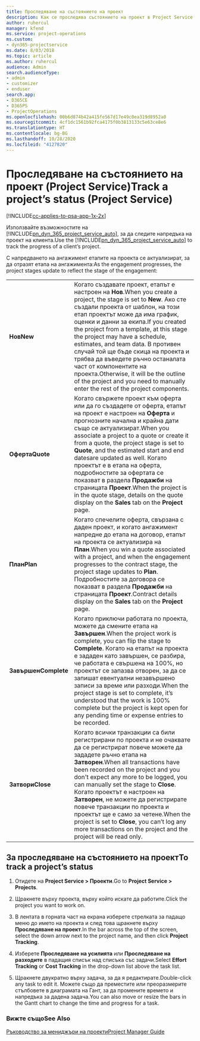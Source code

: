 ```yaml
---
title: Проследяване на състоянието на проект
description: Как се проследява състоянието на проект в Project Service
author: ruhercul
manager: kfend
ms.service: project-operations
ms.custom:
- dyn365-projectservice
ms.date: 8/03/2018
ms.topic: article
ms.author: ruhercul
audience: Admin
search.audienceType:
- admin
- customizer
- enduser
search.app:
- D365CE
- D365PS
- ProjectOperations
ms.openlocfilehash: 00b6d874b42a415fe567d17e49c0ea319d8952a0
ms.sourcegitcommit: 4cf1dc1561b92fca4175f0b3813133c5e63ce8e6
ms.translationtype: HT
ms.contentlocale: bg-BG
ms.lasthandoff: 10/28/2020
ms.locfileid: "4127820"
---
```

# <a name="track-a-projects-status-project-service"></a><span data-ttu-id="0c76b-103">Проследяване на състоянието на проект (Project Service)</span><span class="sxs-lookup"><span data-stu-id="0c76b-103">Track a project’s status (Project Service)</span></span>

[!INCLUDE[cc-applies-to-psa-app-1x-2x](../includes/cc-applies-to-psa-app-1x-2x.md)]

<span data-ttu-id="0c76b-104">Използвайте възможностите на [!INCLUDE[pn_dyn_365_project_service_auto](../includes/pn-dyn-365-project-service-auto.md)], за да следите напредъка на проект на клиента.</span><span class="sxs-lookup"><span data-stu-id="0c76b-104">Use the [!INCLUDE[pn_dyn_365_project_service_auto](../includes/pn-dyn-365-project-service-auto.md)] to track the progress of a client’s project.</span></span>  

<span data-ttu-id="0c76b-105">С напредването на ангажимент етапите на проекта се актуализират, за да отразят етапа на ангажимента:</span><span class="sxs-lookup"><span data-stu-id="0c76b-105">As the engagement progresses, the project stages update to reflect the stage of the engagement:</span></span>  


|              |                                                                                                                                                                                                                                                                                                  |
|--------------|--------------------------------------------------------------------------------------------------------------------------------------------------------------------------------------------------------------------------------------------------------------------------------------------------|
|   <span data-ttu-id="0c76b-106">**Нов**</span><span class="sxs-lookup"><span data-stu-id="0c76b-106">**New**</span></span>    | <span data-ttu-id="0c76b-107">Когато създавате проект, етапът е настроен на **Нов**.</span><span class="sxs-lookup"><span data-stu-id="0c76b-107">When you create a project, the stage is set to **New**.</span></span> <span data-ttu-id="0c76b-108">Ако сте създали проекта от шаблон, на този етап проектът може да има график, оценки и данни за екипа.</span><span class="sxs-lookup"><span data-stu-id="0c76b-108">If you created the project from a template, at this stage the project may have a schedule, estimates, and team data.</span></span> <span data-ttu-id="0c76b-109">В противен случай той ще бъде скица на проекта и трябва да въведете ръчно останалата част от компонентите на проекта.</span><span class="sxs-lookup"><span data-stu-id="0c76b-109">Otherwise, it will be the outline of the project and you need to manually enter the rest of the project components.</span></span> |
|  <span data-ttu-id="0c76b-110">**Оферта**</span><span class="sxs-lookup"><span data-stu-id="0c76b-110">**Quote**</span></span>   |      <span data-ttu-id="0c76b-111">Когато свържете проект към оферта или да го създадете от оферта, етапът на проект е настроен на **Оферта** и прогнозните начална и крайна дати също се актуализират.</span><span class="sxs-lookup"><span data-stu-id="0c76b-111">When you associate a project to a quote or create it from a quote, the project stage is set to **Quote**, and the estimated start and end datesare updated as well.</span></span> <span data-ttu-id="0c76b-112">Когато проектът е в етапа на оферта, подробностите за офертата се показват в раздела **Продажби** на страницата **Проект**.</span><span class="sxs-lookup"><span data-stu-id="0c76b-112">When the project is in the quote stage, details on the quote display on the **Sales** tab on the **Project** page.</span></span>      |
|   <span data-ttu-id="0c76b-113">**План**</span><span class="sxs-lookup"><span data-stu-id="0c76b-113">**Plan**</span></span>   |                                     <span data-ttu-id="0c76b-114">Когато спечелите оферта, свързана с даден проект, и когато ангажимент напредне до етапа на договор, етапът на проекта се актуализира на **План**.</span><span class="sxs-lookup"><span data-stu-id="0c76b-114">When you win a quote associated with a project, and when the engagement progresses to the contract stage, the project stage updates to **Plan**.</span></span> <span data-ttu-id="0c76b-115">Подробностите за договора се показват в раздела **Продажби** на страницата **Проект**.</span><span class="sxs-lookup"><span data-stu-id="0c76b-115">Contract details display on the **Sales** tab on the **Project** page.</span></span>                                      |
| <span data-ttu-id="0c76b-116">**Завършен**</span><span class="sxs-lookup"><span data-stu-id="0c76b-116">**Complete**</span></span> |                    <span data-ttu-id="0c76b-117">Когато приключи работата по проекта, можете да смените етапа на **Завършен**.</span><span class="sxs-lookup"><span data-stu-id="0c76b-117">When the project work is complete, you can flip the stage to **Complete**.</span></span> <span data-ttu-id="0c76b-118">Когато на етапът на проекта е зададен като завършен, се разбира, че работата е свършена на 100%, но проектът се запазва отворен, за да се запишат евентуални незавършено записи за време или разходи.</span><span class="sxs-lookup"><span data-stu-id="0c76b-118">When the project stage is set to complete, it’s understood that the work is 100% complete but the project is kept open for any pending time or expense entries to be recorded.</span></span>                     |
|  <span data-ttu-id="0c76b-119">**Затвори**</span><span class="sxs-lookup"><span data-stu-id="0c76b-119">**Close**</span></span>   |           <span data-ttu-id="0c76b-120">Когато всички транзакции са били регистрирани по проекта и не очаквате да се регистрират повече можете да зададете ръчно етапа на **Затворен**.</span><span class="sxs-lookup"><span data-stu-id="0c76b-120">When all transactions have been recorded on the project and you don't expect any more to be logged, you can manually set the stage to **Close**.</span></span> <span data-ttu-id="0c76b-121">Когато проектът е настроен на **Затворен**, не можете да регистрирате повече транзакции по проекта и проектът ще е само за четене.</span><span class="sxs-lookup"><span data-stu-id="0c76b-121">When the project is set to **Close**, you can’t log any more transactions on the project and the project will be read only.</span></span>           |

## <a name="to-track-a-projects-status"></a><span data-ttu-id="0c76b-122">За проследяване на състоянието на проект</span><span class="sxs-lookup"><span data-stu-id="0c76b-122">To track a project’s status</span></span>  

1.  <span data-ttu-id="0c76b-123">Отидете на **Project Service > Проекти**.</span><span class="sxs-lookup"><span data-stu-id="0c76b-123">Go to **Project Service > Projects**.</span></span>  

2.  <span data-ttu-id="0c76b-124">Щракнете върху проекта, върху който искате да работите.</span><span class="sxs-lookup"><span data-stu-id="0c76b-124">Click the project you want to work on.</span></span>  

3.  <span data-ttu-id="0c76b-125">В лентата в горната част на екрана изберете стрелката за падащо меню до името на проекта и след това щракнете върху **Проследяване на проект**.</span><span class="sxs-lookup"><span data-stu-id="0c76b-125">In the bar across the top of the screen, select the down arrow next to the project name, and then click **Project Tracking**.</span></span>  

4.  <span data-ttu-id="0c76b-126">Изберете **Проследяване на усилията** или **Проследяване на разходите** в падащия списък над списъка със задачи.</span><span class="sxs-lookup"><span data-stu-id="0c76b-126">Select **Effort Tracking** or **Cost Tracking** in the drop-down list above the task list.</span></span>  

5.  <span data-ttu-id="0c76b-127">Щракнете двукратно върху задача, за да я редактирате.</span><span class="sxs-lookup"><span data-stu-id="0c76b-127">Double-click any task to edit it.</span></span> <span data-ttu-id="0c76b-128">Можете също да преместите или преоразмерите стълбовете в диаграмата на Гант, за да промените времето и напредъка за дадена задача.</span><span class="sxs-lookup"><span data-stu-id="0c76b-128">You can also move or resize the bars in the Gantt chart to change the time and progress for a task.</span></span>  

### <a name="see-also"></a><span data-ttu-id="0c76b-129">Вижте също</span><span class="sxs-lookup"><span data-stu-id="0c76b-129">See Also</span></span>  
 [<span data-ttu-id="0c76b-130">Ръководство за мениджъри на проекти</span><span class="sxs-lookup"><span data-stu-id="0c76b-130">Project Manager Guide</span></span>](../psa/project-manager-guide.md)

